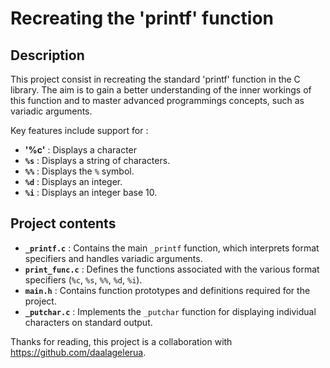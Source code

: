# Recreating the 'printf' function

## Description
This project consist in recreating the standard 'printf' function in the C library.
The aim is to gain a better understanding of the inner workings of this function and to master advanced programmings concepts, such as variadic arguments.

Key features include support for :
- **'%c'** : Displays a character
- **`%s`** : Displays a string of characters.
- **`%%`** : Displays the `%` symbol.
- **`%d`** : Displays an integer.
- **`%i`** : Displays an integer base 10.

## Project contents
- **`_printf.c`** : Contains the main `_printf` function, which interprets format specifiers and handles variadic arguments.
- **`print_func.c`** : Defines the functions associated with the various format specifiers (`%c`, `%s`, `%%`, `%d`, `%i`).
- **`main.h`** : Contains function prototypes and definitions required for the project.
- **`_putchar.c`** : Implements the `_putchar` function for displaying individual characters on standard output.

Thanks for reading, this project is a collaboration with https://github.com/daalagelerua.